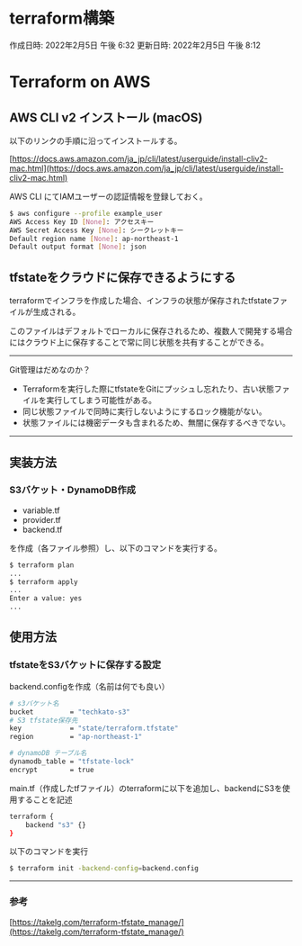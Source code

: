 # terraform構築

作成日時: 2022年2月5日 午後 6:32
更新日時: 2022年2月5日 午後 8:12

# Terraform on AWS

## AWS CLI v2 インストール (macOS)

以下のリンクの手順に沿ってインストールする。

[https://docs.aws.amazon.com/ja_jp/cli/latest/userguide/install-cliv2-mac.html](https://docs.aws.amazon.com/ja_jp/cli/latest/userguide/install-cliv2-mac.html)

AWS CLI にてIAMユーザーの認証情報を登録しておく。

```bash
$ aws configure --profile example_user
AWS Access Key ID [None]: アクセスキー
AWS Secret Access Key [None]: シークレットキー
Default region name [None]: ap-northeast-1
Default output format [None]: json
```

## tfstateをクラウドに保存できるようにする

terraformでインフラを作成した場合、インフラの状態が保存されたtfstateファイルが生成される。

このファイルはデフォルトでローカルに保存されるため、複数人で開発する場合にはクラウド上に保存することで常に同じ状態を共有することができる。

---

Git管理はだめなのか？

- Terraformを実行した際にtfstateをGitにプッシュし忘れたり、古い状態ファイルを実行してしまう可能性がある。
- 同じ状態ファイルで同時に実行しないようにするロック機能がない。
- 状態ファイルには機密データも含まれるため、無闇に保存するべきでない。

---

## 実装方法

### S3バケット・DynamoDB作成

- variable.tf
- provider.tf
- backend.tf

を作成（各ファイル参照）し、以下のコマンドを実行する。

```bash
$ terraform plan
...
$ terraform apply
...
Enter a value: yes
...
```

## 使用方法

### tfstateをS3バケットに保存する設定

backend.configを作成（名前は何でも良い）

```bash
# s3バケット名
bucket         = "techkato-s3"
# S3 tfstate保存先
key            = "state/terraform.tfstate"
region         = "ap-northeast-1"

# dynamoDB テーブル名
dynamodb_table = "tfstate-lock"
encrypt        = true
```

main.tf（作成したtfファイル）のterraformに以下を追加し、backendにS3を使用することを記述

```bash
terraform {
	backend "s3" {}
}
```

以下のコマンドを実行

```bash
$ terraform init -backend-config=backend.config
```

---

### 参考

[https://takelg.com/terraform-tfstate_manage/](https://takelg.com/terraform-tfstate_manage/)